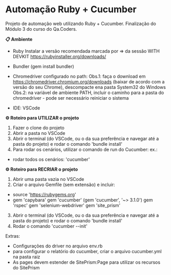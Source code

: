 # Automação Ruby + Cucumber

Projeto de automação web utilizando Ruby + Cucumber. Finalização do Módulo 3 do curso do Qa.Coders.

**📋 Ambiente**

- Ruby Instalar a versão recomendada marcada por => da sessão WITH DEVKIT https://rubyinstaller.org/downloads/

- Bundler (gem install bundler)

- Chromedriver configurado no path: Obs.1: faça o download em https://chromedriver.chromium.org/downloads (baixar de acordo com a versão do seu Chrome), descompacte ena pasta System32 do Windows Obs.2: na variável de ambiente PATH, incluir o caminho para a pasta do chromedriver - pode ser necessário reiniciar o sistema

- IDE: VSCode

**⚙️ Roteiro para UTILIZAR o projeto**

1. Fazer o clone do projeto
2. Abrir a pasta no VSCode
3. Abrir o terminal (do VSCode, ou o da sua preferência e navegar até a pasta do projeto) e rodar o comando 'bundle install'
4. Para rodar os cenários, utilizar o comando de run do Cucumber: ex.:

- rodar todos os cenários: 'cucumber'

**⚙️ Roteiro para RECRIAR o projeto**

1. Abrir uma pasta vazia no VSCode
2. Criar o arquivo Gemfile (sem extensão) e incluir:

- source 'https://rubygems.org'
- gem 'capybara' gem 'cucumber' (gem 'cucumber', '~> 3.1.0') gem 'rspec' gem 'selenium-webdriver' gem 'site_prism'

3. Abrir o terminal (do VSCode, ou o da sua preferência e navegar até a pasta do projeto) e rodar o comando 'bundle install'
4. Rodar o comando 'cucumber --init'

Extras:

- Configurações do driver no arquivo env.rb
- para configurar o relatório do cucumber, criar o arquivo cucumber.yml na pasta raiz
- As pages devem estender de SitePrism:Page para utilizar os recursos do SitePrism
